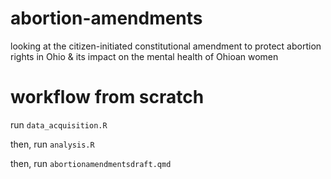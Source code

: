 # abortion-amendments
looking at the citizen-initiated constitutional amendment to protect abortion rights in Ohio & its impact on the mental health of Ohioan women

# workflow from scratch
run `data_acquisition.R`

then, run `analysis.R`

then, run `abortionamendmentsdraft.qmd`


